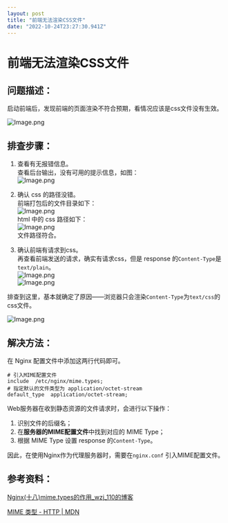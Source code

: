 ```yaml
---
layout: post
title: "前端无法渲染CSS文件"
date: "2022-10-24T23:27:30.941Z"
---
```

前端无法渲染CSS文件
===========

问题描述：
-----

启动前端后，发现前端的页面渲染不符合预期，看情况应该是css文件没有生效。

![Image.png](https://res.craft.do/user/full/a1388a82-3d1e-59f9-6dfb-26cfc7539142/doc/D20D9EB9-BFBA-4F1B-9F1A-85592E98CA6D/B173D5D1-619D-467A-AED8-D44537E20EB0_2/MKBCmyPkbTpQWd881ecruY8rm6Mh0oZxvjXcxxu1QPsz/Image.png)

排查步骤：
-----

1.  查看有无报错信息。  
    查看后台输出，没有可用的提示信息，如图：  
    ![Image.png](https://res.craft.do/user/full/a1388a82-3d1e-59f9-6dfb-26cfc7539142/doc/D20D9EB9-BFBA-4F1B-9F1A-85592E98CA6D/7B342B2D-A8C4-4331-935A-B4CCB7DF2B93_2/fmdu1aGTUvmlZmQQb1dwcolxTQMHXlRTRt7quKGENU8z/Image.png)
    
2.  确认 css 的路径没错。  
    前端打包后的文件目录如下：  
    ![Image.png](https://res.craft.do/user/full/a1388a82-3d1e-59f9-6dfb-26cfc7539142/doc/D20D9EB9-BFBA-4F1B-9F1A-85592E98CA6D/4E7D0B98-DD11-4C89-9BBF-8E5728EF317E_2/kP9CsbVzckbQzgLeO5bxycEmQ0rdxx2N71s9unJkF00z/Image.png)  
    html 中的 css 路径如下：  
    ![Image.png](https://res.craft.do/user/full/a1388a82-3d1e-59f9-6dfb-26cfc7539142/doc/D20D9EB9-BFBA-4F1B-9F1A-85592E98CA6D/46186F7C-08B6-4FFF-B9D4-E27978A04814_2/6rrltlpCy6RzBdAROxJfUlQKVOF7i60cz9hHpwMivXoz/Image.png)  
    文件路径符合。
    
3.  确认前端有请求到css。  
    再查看前端发送的请求，确实有请求css，但是 response 的`Content-Type`是`text/plain`。  
    ![Image.png](https://res.craft.do/user/full/a1388a82-3d1e-59f9-6dfb-26cfc7539142/doc/D20D9EB9-BFBA-4F1B-9F1A-85592E98CA6D/DDA724A5-316A-49F2-9514-475EAAE5279A_2/465bpEXffM1C2gLFUgq3QE7poBxXOTX4JxCa3yZ52U8z/Image.png)  
    ![Image.png](https://res.craft.do/user/full/a1388a82-3d1e-59f9-6dfb-26cfc7539142/doc/D20D9EB9-BFBA-4F1B-9F1A-85592E98CA6D/90BF72D7-5C99-4847-9B5B-DADDB0EE8D4E_2/m7ckxMNgUdtk1aoswy0aVk1WMmDdAvhif4Y3Z3uzMk0z/Image.png)
    

排查到这里，基本就确定了原因——浏览器只会渲染`Content-Type`为`text/css`的css文件。

![Image.png](https://res.craft.do/user/full/a1388a82-3d1e-59f9-6dfb-26cfc7539142/doc/D20D9EB9-BFBA-4F1B-9F1A-85592E98CA6D/95237C69-18BF-425B-AF7F-47211B7F204E_2/EfHy6iWFA6skRqZVub3I6POVS8tlbCgYGShXa3Ewnu0z/Image.png)

解决方法：
-----

在 Nginx 配置文件中添加这两行代码即可。

    # 引入MIME配置文件
    include  /etc/nginx/mime.types;
    # 指定默认的文件类型为 application/octet-stream
    default_type  application/octet-stream;
    

Web服务器在收到静态资源的文件请求时，会进行以下操作：

1.  识别文件的后缀名；
2.  在**服务器的MIME配置文件**中找到对应的 MIME Type；
3.  根据 MIME Type 设置 response 的`Content-Type`。

因此，在使用Nginx作为代理服务器时，需要在`nginx.conf` 引入MIME配置文件。

参考资料：
-----

[Nginx(十八)mime.types的作用\_wzj\_110的博客](https://blog.csdn.net/wzj_110/article/details/112850811)

[MIME 类型 - HTTP | MDN](https://developer.mozilla.org/zh-CN/docs/Web/HTTP/Basics_of_HTTP/MIME_types)